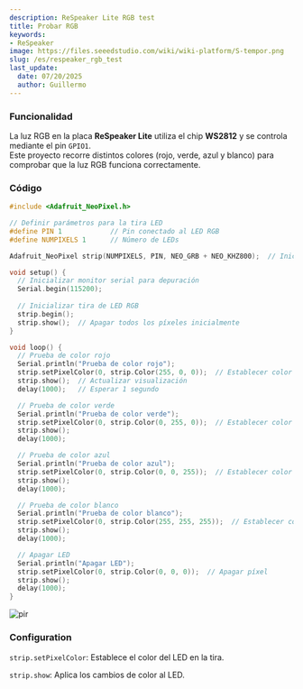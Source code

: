 ```yaml
---
description: ReSpeaker Lite RGB test
title: Probar RGB
keywords:
- ReSpeaker
image: https://files.seeedstudio.com/wiki/wiki-platform/S-tempor.png
slug: /es/respeaker_rgb_test
last_update:
  date: 07/20/2025
  author: Guillermo
---
```


### Funcionalidad

La luz RGB en la placa **ReSpeaker Lite** utiliza el chip **WS2812** y se controla mediante el pin `GPIO1`.  
Este proyecto recorre distintos colores (rojo, verde, azul y blanco) para comprobar que la luz RGB funciona correctamente.

### Código

```cpp
#include <Adafruit_NeoPixel.h>

// Definir parámetros para la tira LED
#define PIN 1            // Pin conectado al LED RGB
#define NUMPIXELS 1      // Número de LEDs

Adafruit_NeoPixel strip(NUMPIXELS, PIN, NEO_GRB + NEO_KHZ800);  // Inicializar objeto de tira LED

void setup() {
  // Inicializar monitor serial para depuración
  Serial.begin(115200);
  
  // Inicializar tira de LED RGB
  strip.begin();
  strip.show();  // Apagar todos los píxeles inicialmente
}

void loop() {
  // Prueba de color rojo
  Serial.println("Prueba de color rojo");
  strip.setPixelColor(0, strip.Color(255, 0, 0));  // Establecer color rojo
  strip.show();  // Actualizar visualización
  delay(1000);   // Esperar 1 segundo

  // Prueba de color verde
  Serial.println("Prueba de color verde");
  strip.setPixelColor(0, strip.Color(0, 255, 0));  // Establecer color verde
  strip.show();
  delay(1000);

  // Prueba de color azul
  Serial.println("Prueba de color azul");
  strip.setPixelColor(0, strip.Color(0, 0, 255));  // Establecer color azul
  strip.show();
  delay(1000);

  // Prueba de color blanco
  Serial.println("Prueba de color blanco");
  strip.setPixelColor(0, strip.Color(255, 255, 255));  // Establecer color blanco
  strip.show();
  delay(1000);

  // Apagar LED
  Serial.println("Apagar LED");
  strip.setPixelColor(0, strip.Color(0, 0, 0));  // Apagar píxel
  strip.show();
  delay(1000);
}
```


<p style={{textAlign: 'center'}}><img src="https://files.seeedstudio.com/wiki/SenseCAP/respeaker/rgb_led.gif" alt="pir" width={400} height="auto" /></p>





### Configuration

`strip.setPixelColor`: Establece el color del LED en la tira.

`strip.show`: Aplica los cambios de color al LED.